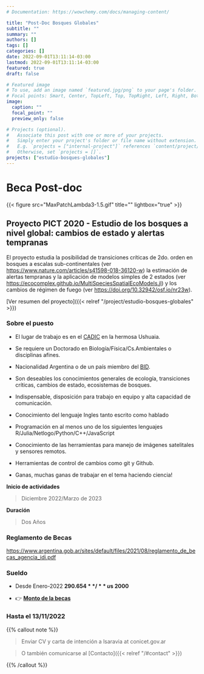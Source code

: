 ```yaml
---
# Documentation: https://wowchemy.com/docs/managing-content/

title: "Post-Doc Bosques Globales"
subtitle: ""
summary: ""
authors: []
tags: []
categories: []
date: 2022-09-01T13:11:14-03:00
lastmod: 2022-09-01T13:11:14-03:00
featured: true
draft: false

# Featured image
# To use, add an image named `featured.jpg/png` to your page's folder.
# Focal points: Smart, Center, TopLeft, Top, TopRight, Left, Right, BottomLeft, Bottom, BottomRight.
image:
  caption: ""
  focal_point: ""
  preview_only: false

# Projects (optional).
#   Associate this post with one or more of your projects.
#   Simply enter your project's folder or file name without extension.
#   E.g. `projects = ["internal-project"]` references `content/project/deep-learning/index.md. 
#   Otherwise, set `projects = []`.
projects: ["estudio-bosques-globales"]
---
```

# Beca Post-doc 

{{< figure src="MaxPatchLambda3-1.5.gif" title="" lightbox="true" >}}


## Proyecto PICT 2020 - Estudio de los bosques a nivel global: cambios de estado y alertas tempranas 

El proyecto estudia la posibilidad de transiciones críticas de 2do. orden en bosques a escalas sub-continentales (ver <https://www.nature.com/articles/s41598-018-36120-w>) la estimación de alertas tempranas y la aplicación de modelos simples de 2 estados (ver https://ecocomplex.github.io/MultiSpeciesSpatialEcoModels.jl) y los cambios  de régimen de fuego (ver <https://doi.org/10.32942/osf.io/nr23w>).

[Ver resumen del proyecto]({{< relref "/project/estudio-bosques-globales" >}})

### Sobre el puesto

- El lugar de trabajo es en el [CADIC](https://cadic.conicet.gov.ar/) en la hermosa Ushuaia. 

- Se requiere un Doctorado en Biología/Física/Cs.Ambientales o disciplinas afines.

- Nacionalidad Argentina o de un país miembro del [BID](https://www.iadb.org/es/acerca-del-bid/como-estamos-organizados).

- Son deseables los conocimientos generales de ecología, transiciones críticas, cambios de estado, ecosistemas de bosques.

- Indispensable, disposición para trabajo en equipo y alta capacidad de comunicación.

- Conocimiento del lenguaje Ingles tanto escrito como hablado

- Programación en al menos uno de los siguientes lenguajes R/Julia/Netlogo/Python/C++/JavaScript

- Conocimiento de las herramientas para manejo de imágenes satelitales y sensores remotos.

- Herramientas de control de cambios como git y Github.

- Ganas, muchas ganas de trabajar en el tema haciendo ciencia!



**Inicio de actividades** 

> Diciembre 2022/Marzo de 2023 

**Duración**

> Dos Años

### Reglamento de Becas 

<https://www.argentina.gob.ar/sites/default/files/2021/08/reglamento_de_becas_agencia_idi.pdf>

### Sueldo

- Desde Enero-2022 **$290.654** / **~ u$s 2000**

- 👉 [**Monto de la becas**](https://www.argentina.gob.ar/sites/default/files/montos_de_estipendio_julio_2022_agencia_0.xlsx)


### Hasta el 13/11/2022

{{% callout note %}}

> Enviar CV y carta de intención a lsaravia at conicet.gov.ar

> O también comunicarse al [Contacto]({{< relref "/#contact" >}})

{{% /callout %}}